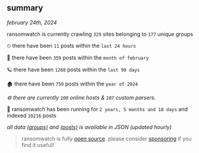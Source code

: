 
## summary
_february 24th, 2024_

ransomwatch is currently crawling `329` sites belonging to `177` unique groups

⏲ there have been `11` posts within the `last 24 hours`

🦈 there have been `359` posts within the `month of february`

🪐 there have been `1268` posts within the `last 90 days`

🏚 there have been `759` posts within the `year of 2024`

_⚙️ there are currently `100` online hosts & `107` custom parsers._

🦕 ransomwatch has been running for `2 years, 5 months and 18 days` and indexed `10216` posts

_all data  [(groups)](http://ransomwhat.telemetry.ltd/groups) and [(posts)](http://ransomwhat.telemetry.ltd/posts) is available in JSON (updated hourly)_

> ransomwatch is fully [open source](https://github.com/joshhighet/ransomwatch#ransomwatch--). please consider [sponsoring](https://github.com/sponsors/joshhighet) if you find it useful!
